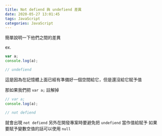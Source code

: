```yaml
---
title: Not defiend 與 undefiend 差異
date: 2020-05-27 13:01:45
tags: JavaScript
categories: JavaScript
---
```


簡單說明一下他們之間的差異

<!-- more -->

ex.

```javascript
var a;
console.log(a);

// undefiend
```

這是因為在記憶體上面已經有準備好一個空間給它，但是還沒給它賦予值

那如果我們把 ```var a;``` 註解掉

```javascript
// var a;
console.log(a);

// not defiend
```
就會出現 ```not defiend```
另外在開發專案時要避免把 ```undefiend``` 當作值給賦予
如果要賦予變數空值的話可以使用 ```null```
